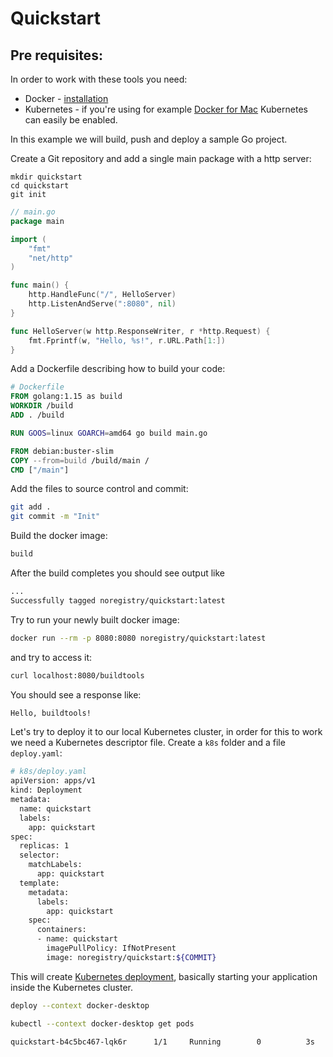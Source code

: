 # Quickstart

## Pre requisites:
In order to work with these tools you need:
* Docker - [installation](https://www.docker.com/get-started)
* Kubernetes - if you're using for example [Docker for Mac](https://docs.docker.com/docker-for-mac/install/)
Kubernetes can easily be enabled.

In this example we will build, push and deploy a sample Go project.

Create a Git repository and add a single main package with a http server:

```shell
mkdir quickstart
cd quickstart
git init
```

```go
// main.go
package main

import (
	"fmt"
	"net/http"
)

func main() {
	http.HandleFunc("/", HelloServer)
	http.ListenAndServe(":8080", nil)
}

func HelloServer(w http.ResponseWriter, r *http.Request) {
	fmt.Fprintf(w, "Hello, %s!", r.URL.Path[1:])
}
```

Add a Dockerfile describing how to build your code:

```dockerfile
# Dockerfile
FROM golang:1.15 as build
WORKDIR /build
ADD . /build

RUN GOOS=linux GOARCH=amd64 go build main.go

FROM debian:buster-slim
COPY --from=build /build/main /
CMD ["/main"]
```

Add the files to source control and commit:
```sh
git add .
git commit -m "Init"
```
Build the docker image:

```sh
build
```

After the build completes you should see output like

```sh
...
Successfully tagged noregistry/quickstart:latest
```

Try to run your newly built docker image:
```sh
docker run --rm -p 8080:8080 noregistry/quickstart:latest
```
and try to access it:
```sh
curl localhost:8080/buildtools
```
You should see a response like:
```sh
Hello, buildtools!
```

Let's try to deploy it to our local Kubernetes cluster, in order for this to work we need a
Kubernetes descriptor file.
Create a `k8s` folder and a file `deploy.yaml`:

```sh
# k8s/deploy.yaml
apiVersion: apps/v1
kind: Deployment
metadata:
  name: quickstart
  labels:
    app: quickstart
spec:
  replicas: 1
  selector:
    matchLabels:
      app: quickstart
  template:
    metadata:
      labels:
        app: quickstart
    spec:
      containers:
      - name: quickstart
        imagePullPolicy: IfNotPresent
        image: noregistry/quickstart:${COMMIT}

```

This will create [Kubernetes deployment](https://kubernetes.io/docs/concepts/workloads/controllers/deployment/),
basically starting your application inside the Kubernetes cluster.

```sh
deploy --context docker-desktop
```

```sh
kubectl --context docker-desktop get pods

quickstart-b4c5bc467-lqk6r      1/1     Running        0          3s
```
